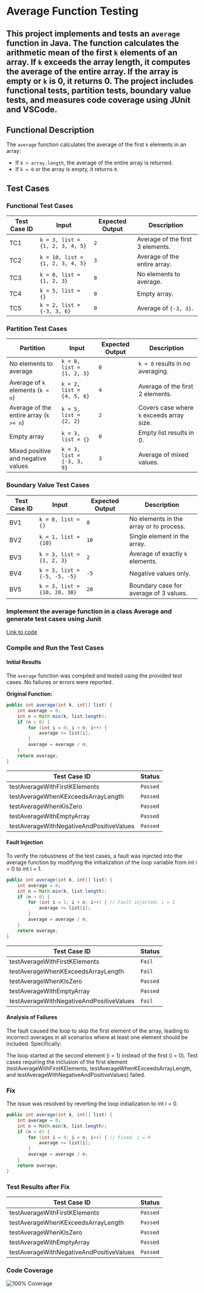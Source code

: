 
# Average Function Testing

This project implements and tests an `average` function in Java. The function calculates the arithmetic mean of the first `k` elements of an array. If `k` exceeds the array length, it computes the average of the entire array. If the array is empty or `k` is 0, it returns 0. The project includes functional tests, partition tests, boundary value tests, and measures code coverage using JUnit and VSCode.
---

## Functional Description

The `average` function calculates the average of the first `k` elements in an array:
- If `k > array.length`, the average of the entire array is returned.
- If `k = 0` or the array is empty, it returns `0`.

## Test Cases

### Functional Test Cases
| Test Case ID | Input                            | Expected Output | Description                              |
|--------------|----------------------------------|-----------------|------------------------------------------|
| TC1          | `k = 3, list = {1, 2, 3, 4, 5}` | `2`             | Average of the first 3 elements.         |
| TC2          | `k = 10, list = {1, 2, 3, 4, 5}`| `3`             | Average of the entire array.             |
| TC3          | `k = 0, list = {1, 2, 3}`       | `0`             | No elements to average.                  |
| TC4          | `k = 5, list = {}`              | `0`             | Empty array.                             |
| TC5          | `k = 2, list = {-3, 3, 6}`      | `0`             | Average of `{-3, 3}`.                    |

### Partition Test Cases
| Partition                          | Input                            | Expected Output | Description                              |
|------------------------------------|----------------------------------|-----------------|------------------------------------------|
| No elements to average             | `k = 0, list = {1, 2, 3}`       | `0`             | `k = 0` results in no averaging.         |
| Average of `k` elements (`k < n`)  | `k = 2, list = {4, 5, 6}`        | `4`             | Average of the first 2 elements.         |
| Average of the entire array (`k >= n`) | `k = 5, list = {2, 2}`        | `2`             | Covers case where `k` exceeds array size.|
| Empty array                        | `k = 3, list = {}`              | `0`             | Empty list results in 0.                 |
| Mixed positive and negative values | `k = 3, list = {-3, 3, 9}`      | `3`             | Average of mixed values.                 |

### Boundary Value Test Cases
| Test Case ID | Input                            | Expected Output | Description                              |
|--------------|----------------------------------|-----------------|------------------------------------------|
| BV1          | `k = 0, list = {}`              | `0`             | No elements in the array or to process.  |
| BV2          | `k = 1, list = {10}`            | `10`            | Single element in the array.             |
| BV3          | `k = 3, list = {1, 2, 3}`       | `2`             | Average of exactly `k` elements.         |
| BV4          | `k = 3, list = {-5, -5, -5}`    | `-5`            | Negative values only.                    |
| BV5          | `k = 3, list = {10, 20, 30}`    | `20`            | Boundary case for average of 3 values.   |


###  Implement the average function in a class Average and generate test cases using Junit
[Link to code](https://github.com/UTDClassroomOrg/HW3-testing-axr210162-cs3354.008)


### Compile and Run the Test Cases

#### **Initial Results**
The `average` function was compiled and tested using the provided test cases. No failures or errors were reported.

**Original Function:**
```java
public int average(int k, int[] list) {
    int average = 0;
    int n = Math.min(k, list.length);
    if (n > 0) {
        for (int i = 0; i < n; i++) {
            average += list[i];
        }
        average = average / n;
    }
    return average;
}
```
| Test Case ID | Status  |
|--------------|---------|
| testAverageWithFirstKElements               | `Passed`|
| testAverageWhenKExceedsArrayLength          | `Passed`|
| testAverageWhenKIsZero                      | `Passed`|
| testAverageWithEmptyArray                   | `Passed`|
| testAverageWithNegativeAndPositiveValues	  | `Passed`|

#### **Fault Injection**
To verify the robustness of the test cases, a fault was injected into the average function by modifying the initialization of the loop variable from int i = 0 to int i = 1.

```java
public int average(int k, int[] list) {
    int average = 0;
    int n = Math.min(k, list.length);
    if (n > 0) {
        for (int i = 1; i < n; i++) { // Fault injected: i = 1
            average += list[i];
        }
        average = average / n;
    }
    return average;
}
```
| Test Case ID | Status  |
|--------------|---------|
| testAverageWithFirstKElements               | `Fail`|
| testAverageWhenKExceedsArrayLength          | `Fail`|
| testAverageWhenKIsZero                      | `Passed`|
| testAverageWithEmptyArray                   | `Passed`|
| testAverageWithNegativeAndPositiveValues	  | `Fail`|

#### **Analysis of Failures**
The fault caused the loop to skip the first element of the array, leading to incorrect averages in all scenarios where at least one element should be included. Specifically:

The loop started at the second element (i = 1) instead of the first (i = 0).
Test cases requiring the inclusion of the first element (testAverageWithFirstKElements, testAverageWhenKExceedsArrayLength, and testAverageWithNegativeAndPositiveValues) failed.

### **Fix**
The issue was resolved by reverting the loop initialization to int i = 0.

```java
public int average(int k, int[] list) {
    int average = 0;
    int n = Math.min(k, list.length);
    if (n > 0) {
        for (int i = 0; i < n; i++) { // Fixed: i = 0
            average += list[i];
        }
        average = average / n;
    }
    return average;
}
```
### **Test Results after Fix**
| Test Case ID | Status  |
|--------------|---------|
| testAverageWithFirstKElements               | `Passed`|
| testAverageWhenKExceedsArrayLength          | `Passed`|
| testAverageWhenKIsZero                      | `Passed`|
| testAverageWithEmptyArray                   | `Passed`|
| testAverageWithNegativeAndPositiveValues	  | `Passed`|

### **Code Coverage**
![100% Coverage](https://github.com/user-attachments/assets/71322a5d-0c25-4720-a6d6-242d3e27704e)

